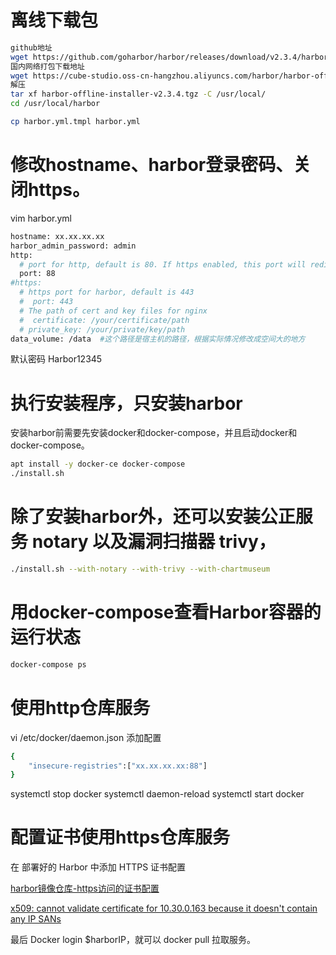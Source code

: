 # 离线下载包
```bash
github地址
wget https://github.com/goharbor/harbor/releases/download/v2.3.4/harbor-offline-installer-v2.3.4.tgz
国内网络打包下载地址
wget https://cube-studio.oss-cn-hangzhou.aliyuncs.com/harbor/harbor-offline-installer-v2.3.4.tgz
解压
tar xf harbor-offline-installer-v2.3.4.tgz -C /usr/local/
cd /usr/local/harbor

cp harbor.yml.tmpl harbor.yml
```

# 修改hostname、harbor登录密码、关闭https。

vim harbor.yml
```bash
hostname: xx.xx.xx.xx
harbor_admin_password: admin
http:
  # port for http, default is 80. If https enabled, this port will redirect to https port
  port: 88
#https:
  # https port for harbor, default is 443
  #  port: 443
  # The path of cert and key files for nginx
  #  certificate: /your/certificate/path
  # private_key: /your/private/key/path
data_volume: /data  #这个路径是宿主机的路径，根据实际情况修改成空间大的地方
```
默认密码 Harbor12345

# 执行安装程序，只安装harbor

安装harbor前需要先安装docker和docker-compose，并且启动docker和docker-compose。
```bash
apt install -y docker-ce docker-compose
./install.sh
```

# 除了安装harbor外，还可以安装公正服务 notary 以及漏洞扫描器 trivy，
```bash
./install.sh --with-notary --with-trivy --with-chartmuseum
```

# 用docker-compose查看Harbor容器的运行状态
```bash
docker-compose ps
```

# 使用http仓库服务

vi /etc/docker/daemon.json
添加配置
```bash
{
    "insecure-registries":["xx.xx.xx.xx:88"]
}
```
systemctl stop docker
systemctl daemon-reload
systemctl start docker



# 配置证书使用https仓库服务

在 部署好的 Harbor 中添加 HTTPS 证书配置

[harbor镜像仓库-https访问的证书配置](https://zhuanlan.zhihu.com/p/234918875)

[x509: cannot validate certificate for 10.30.0.163 because it doesn't contain any IP SANs](https://blog.csdn.net/min19900718/article/details/87920254)

最后 Docker login $harborIP，就可以 docker pull 拉取服务。

